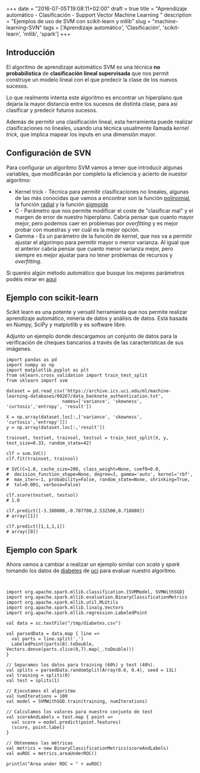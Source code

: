 +++
date = "2016-07-05T19:08:11+02:00"
draft = true
title = "Aprendizaje automático - Clasificación - Support Vector Machine Learning <Python>"
description = "Ejemplos de uso de SVM con scikit-learn y mllib"
slug = "machine-learning-SVN"
tags = ['Aprendizaje automático', 'Clasificación', 'scikit-learn', 'mllib', 'spark']
+++

## Introducción

El algoritmo de aprendizaje automático SVM es una técnica **no probabilistica** de **clasificación lineal supervisada** que nos permit construye un modelo lineal con el que predecir la clase de los nuevos sucesos.

Lo que realmente intenta este algoritmo es encontrar un hiperplano que dejaría la mayor distancia entre los sucesos de distinta clase, para asi clasificar y predecir futuros sucesos.

Además de permitir una clasificación lineal, esta herramienta puede realizar clasificaciones no lineales, usando una técnica usualmente llamada *kernel trick*, que implica mapear los inputs en una dimensión mayor.

## Configuración de SVN

Para configurar un algoritmo SVM vamos a tener que introducir algunas variables, que modificarán por completo la eficiencia y acierto de nuestor algoritmo:

*  Kernel trick - Técnica para permitir clasificaciones no lineales, algunas de las más conocidas que vamos a encontrar son la función [polinomial](https://en.wikipedia.org/wiki/Polynomial_kernel), la función [radial](https://en.wikipedia.org/wiki/Radial_basis_function_kernel) y la función [sigmoide](https://en.wikipedia.org/wiki/Sigmoid_function)
* C - Parámetro que nos permite modificar el coste de "clasificar mal" y el margen de error de nuestro hiperplano. Cabría pensar que cuanto mayor mejor, pero podemos caer en problemas por *overfitting* y es mejor probar con muestras y ver cuál es la mejor opción.
* Gamma - Es un parámetro de la función de kernel, que nos va a permitir ajustar el algorimpo para permitir mayor o menor varianza. Al igual que el anterior cabría pensar que cuanto menor varianza mejor, pero siempre es mejor ajustar para no tener problemas de recursos y *overfitting*.

Si queréis algún método automático que busque los mejores parámetros podéis mirar en [aquí](https://www.csie.ntu.edu.tw/~cjlin/libsvm/index.html)

## Ejemplo con scikit-learn

Scikit learn es una potente y versatil herramienta que nos permite realizar aprendizaje automático, mineria de datos y análisis de datos. Está basada en Numpy, SciPy y matplotlib y es software libre.

Adjunto un ejemplo donde descargamos un conjunto de datos para la verificación de cheques bancarios a través de las características de sus imágenes.

```pyt
import pandas as pd
import numpy as np
import matplotlib.pyplot as plt
from sklearn.cross_validation import train_test_split
from sklearn import svm

dataset = pd.read_csv('https://archive.ics.uci.edu/ml/machine-learning-databases/00267/data_banknote_authentication.txt',
                     names=['variance', 'skewness', 'curtosis','entropy', 'result'])

X = np.array(dataset.loc[:,['variance', 'skewness', 'curtosis','entropy']])
y = np.array(dataset.loc[:,'result'])

trainset, testset, trainsol, testsol = train_test_split(X, y, test_size=0.33, random_state=42)

clf = svm.SVC()
clf.fit(trainset, trainsol)

# SVC(C=1.0, cache_size=200, class_weight=None, coef0=0.0,
#  decision_function_shape=None, degree=3, gamma='auto', kernel='rbf',
#  max_iter=-1, probability=False, random_state=None, shrinking=True,
#  tol=0.001, verbose=False)

clf.score(testset, testsol)
# 1.0

clf.predict([-3.380000,-0.707700,2.532500,0.718080])
# array([1])

clf.predict([1,1,1,1])
# array([0])

```

## Ejemplo con Spark

Ahora vamos a cambiar a realizar un ejemplo similar con *scala* y *spark* tomando los datos de [diabetes](https://archive.ics.uci.edu/ml/datasets/Pima+Indians+Diabetes) de [uci](https://archive.ics.uci.edu/) para evaluar nuestro algoritmo.

```sca


import org.apache.spark.mllib.classification.{SVMModel, SVMWithSGD}
import org.apache.spark.mllib.evaluation.BinaryClassificationMetrics
import org.apache.spark.mllib.util.MLUtils
import org.apache.spark.mllib.linalg.Vectors
import org.apache.spark.mllib.regression.LabeledPoint

val data = sc.textFile("/tmp/diabetes.csv")

val parsedData = data.map { line =>
  val parts = line.split(',')
  LabeledPoint(parts(8).toDouble, Vectors.dense(parts.slice(0,7).map(_.toDouble)))
}

// Separamos los datos para training (60%) y test (40%).
val splits = parsedData.randomSplit(Array(0.6, 0.4), seed = 11L)
val training = splits(0)
val test = splits(1)

// Ejecutamos el algoritmo
val numIterations = 100
val model = SVMWithSGD.train(training, numIterations)

// Calculamos los valores para nuestro conjunto de test
val scoreAndLabels = test.map { point =>
  val score = model.predict(point.features)
  (score, point.label)
}

// Obtenemos las métricas
val metrics = new BinaryClassificationMetrics(scoreAndLabels)
val auROC = metrics.areaUnderROC()

println("Area under ROC = " + auROC)
```
